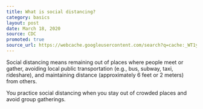 ```yaml
---
title: What is social distancing?
category: basics
layout: post
date: March 18, 2020
source: CDC
promoted: true
source_url: https://webcache.googleusercontent.com/search?q=cache:_WT1yjb8w94J:https://www.cdc.gov/coronavirus/2019-ncov/about/coping.html+&cd=6&hl=en&ct=clnk&gl=us and https://www.cdc.gov/coronavirus/2019-ncov/travelers/faqs.html
---
```


Social distancing means remaining out of places where people meet or gather, avoiding local public transportation (e.g., bus, subway, taxi, rideshare), and maintaining distance (approximately 6 feet or 2 meters) from others.

You practice social distancing when you stay out of crowded places and avoid group gatherings. 